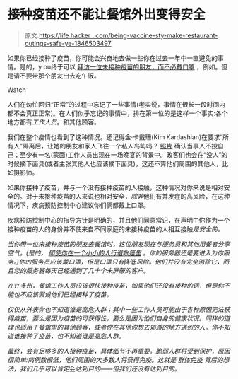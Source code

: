 # 接种疫苗还不能让餐馆外出变得安全

> 原文:[https://life hacker . com/being-vaccine-sty-make-restaurant-outings-safe-ye-1846503497](https://lifehacker.com/being-vaccinated-doesnt-make-restaurant-outings-safe-ye-1846503497)

如果你已经接种了疫苗，你可能会兴奋地去做一些你在过去一年中一直避免的事情。是的，y ou终于可以 [拜访一位未接种疫苗的朋友，而不必戴口罩](https://lifehacker.com/what-you-can-do-after-youre-vaccinated-according-to-th-1846430407) ，例如。但是请不要带那个朋友出去吃午饭。

Watch

人们在匆忙回归“正常”的过程中忘记了一些事情(老实说，事情在很长一段时间内都不会真正正常)。在人们似乎忘记的事情中，排在第一位的是这样一个事实:各个地方都有*工作人员*。和其他顾客。

我们在整个疫情也看到了这种情况。还记得金·卡戴珊(Kim Kardashian)在要求“所有人”隔离后，让她的朋友和家人飞往一个私人岛屿吗？ [照片](https://twitter.com/KimKardashian/status/1321151217482014726/photo/2) 确认当事人不投自己；至少有一名(蒙面)工作人员出现在一场晚宴的背景中。政客们也会在“没人”的时候摘下面具(或者主张其他人也应该摘下面具)，这还不算他们周围的其他人，比如摄影师。

如果你接种了疫苗，并与一个没有接种疫苗的人接触，这种情况对你来说是相对安全的。对于未接种疫苗的人来说也相对安全，*除非*他们有并发症的高风险，在这种情况下，疾病预防控制中心建议你们俩都戴上口罩。

疾病预防控制中心的指导方针是明确的，并且他们同意常识，在声明中你作为一个接种疫苗的人的身份并不使来自不同家庭的未接种疫苗的人相互接触*是安全的。*

*当你带一位未接种疫苗的朋友去餐馆时，这位朋友现在与服务员和其他用餐者分享空气。(是的， [即使你在一个小小的人行道帐篷里](https://vitals.lifehacker.com/outdoor-dining-isnt-safe-if-youre-in-a-plastic-tent-1845553192) 。你的服务器还是要进入为你服务。)你的服务员应该戴口罩，但是口罩只有*降低*风险。他们并没有完全消除它，而且您的服务器每天已经遇到了几十个未屏蔽的客户。*

*在许多州，餐馆工作人员应该很快接种疫苗，如果他们还没有接种的话，但是你不能也不应该假设他们已经接种了疫苗。*

*仅仅从外表你也不知道谁是高危人群；其中一些工作人员可能由于各种原因无法获得疫苗，要么是因为疫苗的可获得性，要么是因为他们自身的健康状况。同样的道理也适用于餐馆里的其他顾客，或者你在其他你想去郊游的地方遇到的人。你不知道谁接种了疫苗，也不知道谁是高危人群。*

*最终，会有足够多的人接种疫苗，具体细节不再重要。脆弱人群将受到保护，原因很简单:病例数很低，他们周围的大多数人将获得免疫。这就是 [群体免疫](https://lifehacker.com/why-is-herd-immunity-suddenly-a-good-thing-1846191372) 背后的想法，我们几乎可以肯定*会*达到目的——但我们还没有达到目的。*